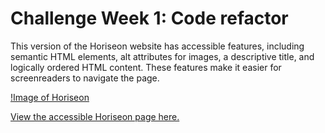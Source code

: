 # Challenge Week 1: Code refactor
This version of the Horiseon website has accessible features, including semantic HTML elements, alt attributes for images, a descriptive title, and logically ordered HTML content. These features make it easier for screenreaders to navigate the page.

[!Image of Horiseon](/Develop/assets/Horiseon-screenshot.png)

[View the accessible Horiseon page here.](/Develop/index.html)
